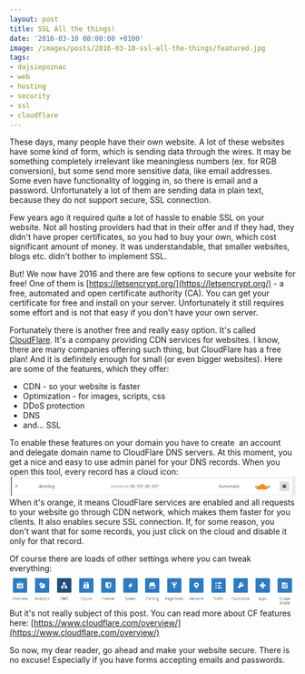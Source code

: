 ```yaml
---
layout: post
title: SSL All the things!
date: '2016-03-10 08:00:00 +0100'
image: /images/posts/2016-03-10-ssl-all-the-things/featured.jpg
tags:
- dajsiepoznac
- web
- hosting
- security
- ssl
- cloudflare
---
```

These days, many people have their own website. A lot of these websites have some kind of form, which is sending data through the wires. It may be something completely irrelevant like meaningless numbers (ex. for RGB conversion), but some send more sensitive data, like email addresses. Some even have functionality of logging in, so there is email and a password. Unfortunately a lot of them are sending data in plain text, because they do not support secure, SSL connection. 

Few years ago it required quite a lot of hassle to enable SSL on your website. Not all hosting providers had that in their offer and if they had, they didn't have proper certificates, so you had to buy your own, which cost significant amount of money. It was understandable, that smaller websites, blogs etc. didn't bother to implement SSL. 

But! We now have 2016 and there are few options to secure your website for free! One of them is [https://letsencrypt.org/](https://letsencrypt.org/) - a free, automated and open certificate authority (CA). You can get your certificate for free and install on your server. Unfortunately it still requires some effort and is not that easy if you don't have your own server. 

Fortunately there is another free and really easy option. It's called [CloudFlare](https://www.cloudflare.com/). It's a company providing CDN services for websites. I know, there are many companies offering such thing, but CloudFlare has a free plan! And it is definitely enough for small (or even bigger websites). Here are some of the features, which they offer: 

* CDN - so your website is faster 
* Optimization - for images, scripts, css 
* DDoS protection 
* DNS 
* and... SSL

To enable these features on your domain you have to create&nbsp; an account and delegate domain name to CloudFlare DNS servers. At this moment, you get a nice and easy to use admin panel for your DNS records. When you open this tool, every record has a cloud icon: 
![CloudFlare step 1](/images/posts/2016-03-10-ssl-all-the-things/cloudflare-step1.png)
When it's orange, it means CloudFlare services are enabled and all requests to your website go through CDN network, which makes them faster for you clients. It also enables secure SSL connection. If, for some reason, you don't want that for some records, you just click on the cloud and disable it only for that record. 

Of course there are loads of other settings where you can tweak everything: 
![CloudFlare step 1](/images/posts/2016-03-10-ssl-all-the-things/cloudflare-step2.png)
But it's not really subject of this post. You can read more about CF features here: [https://www.cloudflare.com/overview/](https://www.cloudflare.com/overview/)

So now, my dear reader, go ahead and make your website secure. There is no excuse! Especially if you have forms accepting emails and passwords. 


